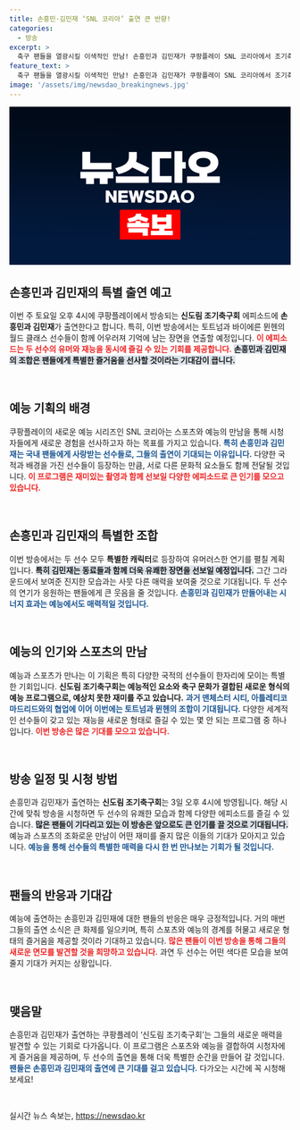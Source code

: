 ```yaml
---
title: 손흥민·김민재 ‘SNL 코리아’ 출연 큰 반향!
categories:
  - 방송
excerpt: >
  축구 팬들을 열광시킬 이색적인 만남! 손흥민과 김민재가 쿠팡플레이 SNL 코리아에서 조기축구회에 출격한다. 월드 클래스 스타들이 펼치는 유쾌한 코믹 연기를 놓치지 마세요!
feature_text: >
  축구 팬들을 열광시킬 이색적인 만남! 손흥민과 김민재가 쿠팡플레이 SNL 코리아에서 조기축구회에 출격한다. 월드 클래스 스타들이 펼치는 유쾌한 코믹 연기를 놓치지 마세요!
image: '/assets/img/newsdao_breakingnews.jpg'
---
```


<p><img src="/assets/img/newsdao_breakingnews.jpg" alt="pcversion 속보" /></p>

<h2 data-ke-size="size26">손흥민과 김민재의 특별 출연 예고</h2>

<p data-ke-size="size16">이번 주 토요일 오후 4시에 쿠팡플레이에서 방송되는 <b>신도림 조기축구회</b> 에피소드에 <b>손흥민과 김민재</b>가 출연한다고 합니다. 특히, 이번 방송에서는 토트넘과 바이에른 뮌헨의 월드 클래스 선수들이 함께 어우러져 기억에 남는 장면을 연출할 예정입니다. <b><span style="color: #ee2323;">이 에피소드는 두 선수의 유머와 재능을 동시에 즐길 수 있는 기회를 제공합니다.</span></b> <b><span style="background-color: #21538527;">손흥민과 김민재의 조합은 팬들에게 특별한 즐거움을 선사할 것이라는 기대감이 큽니다.</span></b></p>

<p data-ke-size="size16">&nbsp;</p>

<h2 data-ke-size="size26">예능 기획의 배경</h2>

<p data-ke-size="size16">쿠팡플레이의 새로운 예능 시리즈인 SNL 코리아는 스포츠와 예능의 만남을 통해 시청자들에게 새로운 경험을 선사하고자 하는 목표를 가지고 있습니다. <b><span style="color: #1a5490;">특히 손흥민과 김민재는 국내 팬들에게 사랑받는 선수들로, 그들의 출연이 기대되는 이유입니다.</span></b> 다양한 국적과 배경을 가진 선수들이 등장하는 만큼, 서로 다른 문화적 요소들도 함께 전달될 것입니다. <b><span style="color: #ee2323;">이 프로그램은 재미있는 촬영과 함께 선보일 다양한 에피소드로 큰 인기를 모으고 있습니다.</span></b></p>

<p data-ke-size="size16">&nbsp;</p>

<h2 data-ke-size="size26">손흥민과 김민재의 특별한 조합</h2>

<p data-ke-size="size16">이번 방송에서는 두 선수 모두 <b>특별한 캐릭터</b>로 등장하여 유머러스한 연기를 펼칠 계획입니다. <b><span style="background-color: #21538527;">특히 김민재는 동료들과 함께 더욱 유쾌한 장면을 선보일 예정입니다.</span></b> 그간 그라운드에서 보여준 진지한 모습과는 사뭇 다른 매력을 보여줄 것으로 기대됩니다. 두 선수의 연기가 응원하는 팬들에게 큰 웃음을 줄 것입니다. <b><span style="color: #1a5490;">손흥민과 김민재가 만들어내는 시너지 효과는 예능에서도 매력적일 것입니다.</span></b></p>

<p data-ke-size="size16">&nbsp;</p>

<h2 data-ke-size="size26">예능의 인기와 스포츠의 만남</h2>

<p data-ke-size="size16">예능과 스포츠가 만나는 이 기획은 특히 다양한 국적의 선수들이 한자리에 모이는 특별한 기회입니다. <b>신도림 조기축구회는 예능적인 요소와 축구 문화가 결합된 새로운 형식의 예능 프로그램으로, 예상치 못한 재미를 주고 있습니다.</b> <b><span style="color: #1a5490;">과거 맨체스터 시티, 아틀레티코 마드리드와의 협업에 이어 이번에는 토트넘과 뮌헨의 조합이 기대됩니다.</span></b> 다양한 세계적인 선수들이 갖고 있는 재능을 새로운 형태로 즐길 수 있는 몇 안 되는 프로그램 중 하나입니다. <b><span style="color: #ee2323;">이번 방송은 많은 기대를 모으고 있습니다.</span></b></p>

<p data-ke-size="size16">&nbsp;</p>

<h2 data-ke-size="size26">방송 일정 및 시청 방법</h2>

<p data-ke-size="size16">손흥민과 김민재가 출연하는 <b>신도림 조기축구회</b>는 3일 오후 4시에 방영됩니다. 해당 시간에 맞춰 방송을 시청하면 두 선수의 유쾌한 모습과 함께 다양한 에피소드를 즐길 수 있습니다. <b><span style="background-color: #21538527;">많은 팬들이 기다리고 있는 이 방송은 앞으로도 큰 인기를 끌 것으로 기대됩니다.</span></b> 예능과 스포츠의 조화로운 만남이 어떤 재미를 줄지 많은 이들의 기대가 모아지고 있습니다. <b><span style="color: #1a5490;">예능을 통해 선수들의 특별한 매력을 다시 한 번 만나보는 기회가 될 것입니다.</span></b></p>

<p data-ke-size="size16">&nbsp;</p>

<h2 data-ke-size="size26">팬들의 반응과 기대감</h2>

<p data-ke-size="size16">예능에 출연하는 손흥민과 김민재에 대한 팬들의 반응은 매우 긍정적입니다. 거의 매번 그들의 출연 소식은 큰 화제를 일으키며, 특히 스포츠와 예능의 경계를 허물고 새로운 형태의 즐거움을 제공할 것이라 기대하고 있습니다. <b><span style="color: #ee2323;">많은 팬들이 이번 방송을 통해 그들의 새로운 면모를 발견할 것을 희망하고 있습니다.</span></b> 과연 두 선수는 어떤 색다른 모습을 보여줄지 기대가 커지는 상황입니다.</p>

<p data-ke-size="size16">&nbsp;</p>

<h2 data-ke-size="size26">맺음말</h2>

<p data-ke-size="size16">손흥민과 김민재가 출연하는 쿠팡플레이 ‘신도림 조기축구회’는 그들의 새로운 매력을 발견할 수 있는 기회로 다가옵니다. 이 프로그램은 스포츠와 예능을 결합하여 시청자에게 즐거움을 제공하며, 두 선수의 출연을 통해 더욱 특별한 순간을 만들어 갈 것입니다. <b><span style="color: #1a5490;">팬들은 손흥민과 김민재의 출연에 큰 기대를 걸고 있습니다.</span></b> 다가오는 시간에 꼭 시청해 보세요!</p> 

<p data-ke-size="size16">&nbsp;</p>
실시간 뉴스 속보는, <a href="https://newsdao.kr" rel="dofollow">https://newsdao.kr</a>


